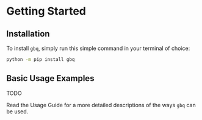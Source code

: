 # Getting Started

## Installation

To install `gbq`, simply run this simple command in your terminal of choice:

```bash
python -m pip install gbq
```

## Basic Usage Examples

TODO

Read the Usage Guide for a more detailed descriptions of the ways `gbq` can be used.
